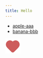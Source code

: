 ```yaml
---
title: Hello
---
```


- [apple-aaa](apple/aaa)
- [banana-bbb](banana/bbb)

![img](static/imgs/heart.svg)
